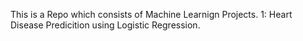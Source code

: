 This is a Repo which consists of Machine Learnign Projects.
1: Heart Disease Predicition using Logistic Regression.
